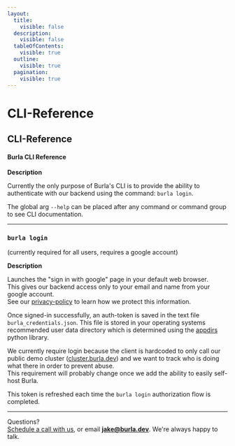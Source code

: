 ```yaml
---
layout:
  title:
    visible: false
  description:
    visible: false
  tableOfContents:
    visible: true
  outline:
    visible: true
  pagination:
    visible: true
---
```


# CLI-Reference

## CLI-Reference

#### Burla CLI Reference

**Description**

Currently the only purpose of Burla's CLI is to provide the ability to authenticate with our backend using the command: `burla login`.

The global arg `--help` can be placed after any command or command group to see CLI documentation.

***

### `burla login`

(currently required for all users, requires a google account)

**Description**

Launches the "sign in with google" page in your default web browser.\
This gives our backend access only to your email and name from your google account.\
See our [privacy-policy](privacy-policy.md) to learn how we protect this information.

Once signed-in successfully, an auth-token is saved in the text file `burla_credentials.json`. This file is stored in your operating systems recommended user data directory which is determined using the [appdirs](https://github.com/ActiveState/appdirs) python library.

We currently require login because the client is hardcoded to only call our public demo cluster ([cluster.burla.dev](https://cluster.burla.dev)) and we want to track who is doing what there in order to prevent abuse.\
This requirement will probably change once we add the ability to easily self-host Burla.

This token is refreshed each time the `burla login` authorization flow is completed.







***

Questions?\
[Schedule a call with us](https://cal.com/jakez/burla/), or email **jake@burla.dev**. We're always happy to talk.
